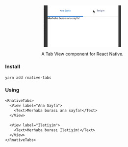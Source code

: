 <p align="center">
    <img src="capture.gif" width="50%" align="center"/>
</p>

<p align="center">
A Tab View component for React Native.
</p>

### Install

    yarn add rnative-tabs
    
### Using

```JS
<RnativeTabs>
  <View label="Ana Sayfa">
    <Text>Merhaba burası ana sayfa!</Text>
  </View>

  <View label="İletişim">
    <Text>Merhaba burası İletişim!</Text>
  </View>
</RnativeTabs>
```
